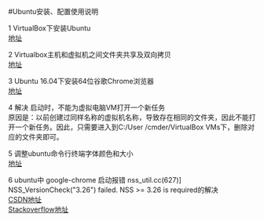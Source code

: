#Ubuntu安装、配置使用说明

 1  VirtualBox下安装Ubuntu   
    [地址](http://blog.csdn.net/liaolu2999/article/details/52081438 "地址来源") 


 2  Virtualbox主机和虚拟机之间文件夹共享及双向拷贝  
    [地址](http://blog.csdn.net/pan_tian/article/details/22619687  "地址来源")   


 3  Ubuntu 16.04下安装64位谷歌Chrome浏览器     
    [地址](http://www.cnblogs.com/jasonhaven/p/7580385.html  "地址来源")    


 4  解决 启动时，不能为虚拟电脑VM打开一个新任务  
    原因是：以前创建过同样名称的虚拟机名称，导致存在相同的文件夹，因此不能打开一个新任务。因此，只需要进入到C:/User /cmder/VirtualBox VMs下，删除对应的文件夹即可。   


 5  调整ubuntu命令行终端字体颜色和大小    
    [地址](http://blog.csdn.net/qq_30115765/article/details/52623935  "地址来源")    


 6  ubuntu中 google-chrome 启动报错 nss_util.cc(627)] NSS_VersionCheck("3.26") failed. NSS >= 3.26 is required的解决    
    [CSDN地址](http://blog.csdn.net/qq_22551385/article/details/78172178  "地址来源")    
    [Stackoverflow地址](https://stackoverflow.com/questions/46126902/fix-nss-version-not-match-when-update-chrome-in-ubuntu  "stackoverflow地址")                    